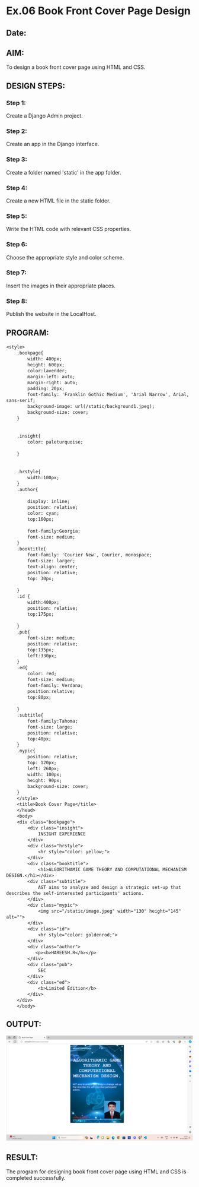 # Ex.06 Book Front Cover Page Design
## Date:

## AIM:
To design a book front cover page using HTML and CSS.

## DESIGN STEPS:

### Step 1:
Create a Django Admin project.

### Step 2:
Create an app in the Django interface.

### Step 3:
Create a folder named 'static' in the app folder.

### Step 4:
Create a new HTML file in the static folder.

### Step 5:
Write the HTML code with relevant CSS properties.

### Step 6:
Choose the appropriate style and color scheme.

### Step 7:
Insert the images in their appropriate places.

### Step 8:
Publish the website in the LocalHost.

## PROGRAM:
```
<style>
    .bookpage{
        width: 400px;
        height: 600px;
        color:lavender;
        margin-left: auto;
        margin-right: auto;
        padding: 20px;
        font-family: 'Franklin Gothic Medium', 'Arial Narrow', Arial, sans-serif;
        background-image: url(/static/background1.jpeg);
        background-size: cover;
    }
        
    
    .insight{
        color: paleturquoise;
    
    }
    
    
    .hrstyle{
        width:100px;
    }
    .author{
    
        display: inline;
        position: relative;
        color: cyan;
        top:160px;
        
        font-family:Georgia;
        font-size: medium;
    }
    .booktitle{
        font-family: 'Courier New', Courier, monospace;
        font-size: larger;
        text-align: center;
        position: relative;
        top: 30px;
    
    }
    .id {
        width:400px;
        position: relative;
        top:175px;
        
    }
    .pub{
        font-size: medium;
        position: relative;
        top:135px;
        left:330px;
    }
    .ed{
        color: red;
        font-size: medium;
        font-family: Verdana;
        position:relative;
        top:80px;
    
    }
    .subtitle{
        font-family:Tahoma;
        font-size: large;
        position: relative;
        top:40px;
    }
    .mypic{
        position: relative;
        top: 120px;
        left: 260px;
        width: 100px;
        height: 90px;
        background-size: cover;
    }
    </style>
    <title>Book Cover Page</title>
    </head>
    <body>
    <div class="bookpage">
        <div class="insight">
            INSIGHT EXPERIENCE
        </div>
        <div class="hrstyle">
            <hr style="color: yellow;">
        </div>
        <div class="booktitle">
            <h1>ALGORITHAMIC GAME THEORY AND COMPUTATIONAL MECHANISM DESIGN.</h1></div>
        <div class="subtitle">
            AGT aims to analyze and design a strategic set-up that describes the self-interested participants' actions.
        </div>
        <div class="mypic">
            <img src="/static/image.jpeg" width="130" height="145" alt="">
        </div>
        <div class="id">
            <hr style="color: goldenrod;">
        </div>
        <div class="author">
           <p><b>HAREESH.R</b></p>
        </div>
        <div class="pub">
            SEC
        </div>
        <div class="ed">
            <b>Limited Edition</b>
        </div>
    </div>
    </body>

```

## OUTPUT:
![Alt text](<BOOK DESIGN1.png>)


## RESULT:
The program for designing book front cover page using HTML and CSS is completed successfully.
